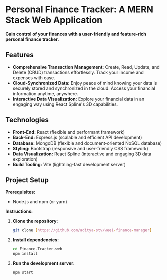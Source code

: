 # Personal Finance Tracker: A MERN Stack Web Application

**Gain control of your finances with a user-friendly and feature-rich personal finance tracker.**

## Features

* **Comprehensive Transaction Management:** Create, Read, Update, and Delete (CRUD) transactions effortlessly. Track your income and expenses with ease.
* **Cloud-Synchronized Data:** Enjoy peace of mind knowing your data is securely stored and synchronized in the cloud. Access your financial information anytime, anywhere.
* **Interactive Data Visualization:** Explore your financial data in an engaging way using React Spline's 3D capabilities.

## Technologies

* **Front-End:** React (flexible and performant framework)
* **Back-End:** Express.js (scalable and efficient API development)
* **Database:** MongoDB (flexible and document-oriented NoSQL database)
* **Styling:** Bootstrap (responsive and user-friendly CSS framework)
* **Data Visualization:** React Spline (interactive and engaging 3D data exploration)
* **Build Tooling:** Vite (lightning-fast development server)

## Project Setup

**Prerequisites:**

* Node.js and npm (or yarn)

**Instructions:**

1. **Clone the repository:**

   ```bash
   git clone [https://github.com/aditya-stv/wee1-finance-manager]
   
2. **Install dependencies:**

   ```bash
   cd Finance-Tracker-web
   npm install

3. **Run the development server:**

   ```bash
   npm start
